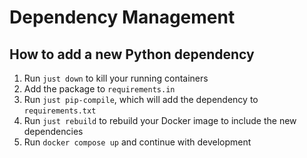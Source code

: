 <!--
Copyright (c) 2024 The C++ Alliance, Inc. (https://cppalliance.org)

Distributed under the Boost Software License, Version 1.0. (See accompanying
file LICENSE_1_0.txt or copy at http://www.boost.org/LICENSE_1_0.txt)

Official repository: https://github.com/boostorg/website-v2
-->
# Dependency Management

## How to add a new Python dependency

1. Run `just down` to kill your running containers
1. Add the package to `requirements.in`
1. Run `just pip-compile`, which will add the dependency to `requirements.txt`
1. Run `just rebuild` to rebuild your Docker image to include the new dependencies
2. Run `docker compose up` and continue with development
